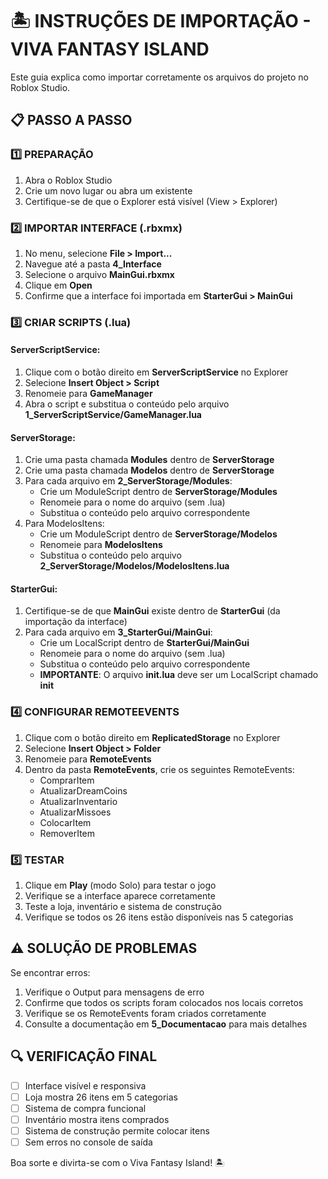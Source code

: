 # 🏝️ INSTRUÇÕES DE IMPORTAÇÃO - VIVA FANTASY ISLAND

Este guia explica como importar corretamente os arquivos do projeto no Roblox Studio.

## 📋 PASSO A PASSO

### 1️⃣ PREPARAÇÃO

1. Abra o Roblox Studio
2. Crie um novo lugar ou abra um existente
3. Certifique-se de que o Explorer está visível (View > Explorer)

### 2️⃣ IMPORTAR INTERFACE (.rbxmx)

1. No menu, selecione **File > Import...**
2. Navegue até a pasta **4_Interface**
3. Selecione o arquivo **MainGui.rbxmx**
4. Clique em **Open**
5. Confirme que a interface foi importada em **StarterGui > MainGui**

### 3️⃣ CRIAR SCRIPTS (.lua)

#### ServerScriptService:
1. Clique com o botão direito em **ServerScriptService** no Explorer
2. Selecione **Insert Object > Script**
3. Renomeie para **GameManager**
4. Abra o script e substitua o conteúdo pelo arquivo **1_ServerScriptService/GameManager.lua**

#### ServerStorage:
1. Crie uma pasta chamada **Modules** dentro de **ServerStorage**
2. Crie uma pasta chamada **Modelos** dentro de **ServerStorage**
3. Para cada arquivo em **2_ServerStorage/Modules**:
   - Crie um ModuleScript dentro de **ServerStorage/Modules**
   - Renomeie para o nome do arquivo (sem .lua)
   - Substitua o conteúdo pelo arquivo correspondente
4. Para ModelosItens:
   - Crie um ModuleScript dentro de **ServerStorage/Modelos**
   - Renomeie para **ModelosItens**
   - Substitua o conteúdo pelo arquivo **2_ServerStorage/Modelos/ModelosItens.lua**

#### StarterGui:
1. Certifique-se de que **MainGui** existe dentro de **StarterGui** (da importação da interface)
2. Para cada arquivo em **3_StarterGui/MainGui**:
   - Crie um LocalScript dentro de **StarterGui/MainGui**
   - Renomeie para o nome do arquivo (sem .lua)
   - Substitua o conteúdo pelo arquivo correspondente
   - **IMPORTANTE**: O arquivo **init.lua** deve ser um LocalScript chamado **init**

### 4️⃣ CONFIGURAR REMOTEEVENTS

1. Clique com o botão direito em **ReplicatedStorage** no Explorer
2. Selecione **Insert Object > Folder**
3. Renomeie para **RemoteEvents**
4. Dentro da pasta **RemoteEvents**, crie os seguintes RemoteEvents:
   - ComprarItem
   - AtualizarDreamCoins
   - AtualizarInventario
   - AtualizarMissoes
   - ColocarItem
   - RemoverItem

### 5️⃣ TESTAR

1. Clique em **Play** (modo Solo) para testar o jogo
2. Verifique se a interface aparece corretamente
3. Teste a loja, inventário e sistema de construção
4. Verifique se todos os 26 itens estão disponíveis nas 5 categorias

## ⚠️ SOLUÇÃO DE PROBLEMAS

Se encontrar erros:
1. Verifique o Output para mensagens de erro
2. Confirme que todos os scripts foram colocados nos locais corretos
3. Verifique se os RemoteEvents foram criados corretamente
4. Consulte a documentação em **5_Documentacao** para mais detalhes

## 🔍 VERIFICAÇÃO FINAL

- [ ] Interface visível e responsiva
- [ ] Loja mostra 26 itens em 5 categorias
- [ ] Sistema de compra funcional
- [ ] Inventário mostra itens comprados
- [ ] Sistema de construção permite colocar itens
- [ ] Sem erros no console de saída

Boa sorte e divirta-se com o Viva Fantasy Island! 🏝️

